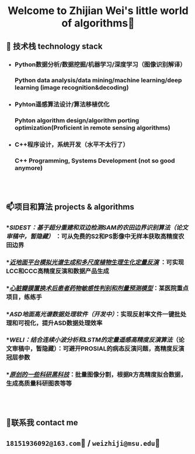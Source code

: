 # <div align="center"> Welcome to Zhijian Wei's little world of algorithms👋




##  🔭 技术栈 technology stack<br>
   
* ###  Python数据分析/数据挖掘/机器学习/深度学习（图像识别解译）
  ###  Python data analysis/data mining/machine learning/deep learning (image recognition&decoding)
* ###  Pyhton遥感算法设计/算法移植优化
  ###  Pyhton algorithm design/algorithm porting optimization(Proficient in remote sensing algorithms)
* ###  C++程序设计，系统开发（水平不太行了）
  ###  C++ Programming, Systems Development (not so good anymore)

<br>
<br>

##  📫项目和算法 projects & algorithms<br>
### **SIDEST：基于超分重建和双边检测SAM的农田边界识别算法（论文审稿中，暂隐藏）* ：可从免费的S2和PS影像中无样本获取高精度农田边界
### **[近地面平台模拟光谱生成和多尺度植物生理生化定量反演](https://github.com/ZhijianWei/RS_Quantitative_Parameters_Retrieval)* ：可实现LCC和CCC高精度反演和数据产品生成
### *_[心脏瓣膜置换术后患者药物敏感性判别和剂量预测模型](https://github.com/ZhijianWei/Machine_Learning)_：某医院重点项目，练练手
### *_ASD地面高光谱数据处理软件（开发中）_：实现反射率文件一键批处理和可视化，提升ASD数据处理效率
### **WELI：结合连续小波分析和LSTM的定量遥感高精度反演算法*（论文审稿中，暂隐藏）：可避开PROSIAL的病态反演问题，高精度反演冠层参数
### *_[原创的一些科研黑科技](https://github.com/ZhijianWei/Original_Toolkits)_：批量图像分割，根据R方高精度拟合数据，生成高质量科研图表等等

<br><br>

## 🤗联系我 contact me<br>
## ``18151936092@163.com``📧 / ``weizhiji@msu.edu``📧



